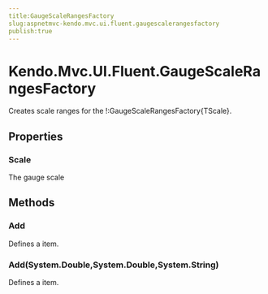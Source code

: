```yaml
---
title:GaugeScaleRangesFactory
slug:aspnetmvc-kendo.mvc.ui.fluent.gaugescalerangesfactory
publish:true
---
```


# Kendo.Mvc.UI.Fluent.GaugeScaleRangesFactory

Creates scale ranges for the !:GaugeScaleRangesFactory{TScale}.

## Properties

### Scale
The gauge scale

## Methods

### Add
Defines a item.

### Add(System.Double,System.Double,System.String)
Defines a item.
